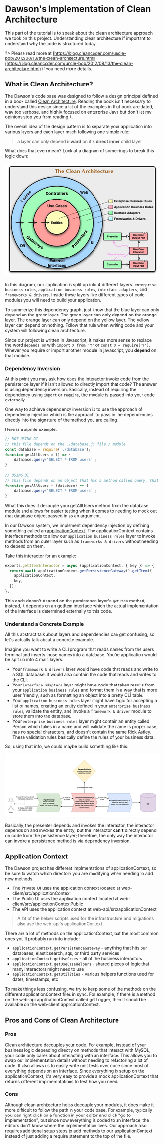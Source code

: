 
# Dawson's Implementation of Clean Architecture

This part of the tutorial is to speak about the clean architecture approach we took on this project.  Understanding clean architecture if important to understand why the code is structured today.

?> Please read more at [https://blog.cleancoder.com/uncle-bob/2012/08/13/the-clean-architecture.html](https://blog.cleancoder.com/uncle-bob/2012/08/13/the-clean-architecture.html) if you need more details.

## What is Clean Architecture?

The Dawson's code base was designed to follow a design principal defined in a book called 
[Clean Architecture](https://blog.cleancoder.com/uncle-bob/2012/08/13/the-clean-architecture.html).  Reading the book isn't necessary to understand this design since a lot of the examples in that book are dated, way too verbose, and highly focused on enterprise Java but don't let my opinions stop you from reading it.

The overall idea of the design pattern is to separate your application into various layers and each layer much following one simple rule:

> a layer can only depend **inward** on it's **direct inner** child layer

What does that even mean?  Look at a diagram of some rings to break this logic down:

![Clean Architecture](./images/clean-arch.jpeg)

In this diagram, our application is split up into 4 different layers.  `enterprise business rules`, `application business rules`, `interface adapters`, and `frameworks & drivers`.  Inside these layers live different types of code modules you will need to build your application.

To summerize this dependency graph, just know that the blue layer can only depend on the green layer.  The green layer can only depend on the orange layer.  The orange layer can only depend on the yellow layer.  The yellow layer can depend on nothing.  Follow that rule when writing code and your system will following clean architecture.

Since our project is written in Javascript, it makes more sense to replace the word `depends on` with `import X from 'Y'` or `const X = require('Y')`.  Whever you require or import another module in javascript, you **depend** on that module.

### Dependency Inversion

At this point you may ask how does the interactor invoke code from the persistence layer if it isn't allowed to directly import that code? The answer is using dependency inversion.  Basically, instead of requiring the dependency using `import` or `require`, the module is passed into your code externally.  

One way to achieve dependency inversion is to use the approach of dependency injection which is the approach to pass in the dependencies directly into the signature of the method you are calling.

Here is a sipmle example:

```javascript
// NOT USING DI
// this file depends on the ./database.js file / module
const database = require('./database');
function getAllUsers = () => {
    database.query('SELECT * FROM users');
}

// USING DI
// this file depends on an object that has a method called query, that's it
function getAllUsers = (database) => {
    database.query('SELECT * FROM users');
}
```

What this does it decouple your getAllUsers method from the database module and allows for easier testing when it comes to needing to mock out that database object passed in as an argument.

In our Dawson system, we implement dependency injection by defining something called an [applicationContext](https://github.com/ustaxcourt/ef-cms/blob/staging/web-api/src/applicationContext.js).  The applicationContext contains interface methods to allow our `application business rules` layer to invoke methods from an outer layer such as `frameworks & drivers` without needing to depend on them.

Take this interactor for an example:

```javascript
exports.getItemInteractor = async (applicationContext, { key }) => {
  return await applicationContext.getPersistenceGateway().getItem({
    applicationContext,
    key,
  });
};
```

This code doesn't depend on the persistence layer's `getItem` method, instead, it depends on an getItem interface which the actual implementation of the interface is determined externally to this code.  

### Understand a Concrete Example

All this abstract talk about layers and dependencies can get confusing, so let's actually talk about a concrete example.

Imagine you want to write a CLI program that reads names from the users terminal and inserts those names into a database.  You're application would be spit up into 4 main layers.  

- Your `framework & drivers` layer would have code that reads and write to a SQL database. It would also contain the code that reads and writes to the CLI.
- Your `interface adapters` layer might have code that takes results from your `application business rules` and format them in a way that is more user friendly, such as formatting an object into a pretty CLI table.
- Your `application business rules` layer might have logic for accepting a list of names, creating an entity defined in your `enterprise business rules`, validate the entity, and invoke a `framework & driver` module to store them into the database.
- Your `enterprise business rules` layer might contain an entity called Person which takes in a name and will validate the name is proper case, has no special characters, and doesn't contain the name Rick Astley.  These validation rules basically define the rules of your business data.

So, using that info, we could maybe build something like this:

![Clean Architecture Example](./images/ca-example.png)

Basically, the presenter depends and invokes the interactor, the interactor depends on and invokes the entity, but the interactor **can't** directly depend on code from the persistence layer; therefore, the only way the interactor can invoke a persistence method is via dependency inversion.

## Application Context

The Dawson project has different implmentations of applicationContext, so be sure to watch which directory you are modifying when needing to add new methods.

- The Private UI uses the application context located at web-client/src/applicationContext
- The Public UI uses the application context located at web-client/src/applicationContextPublic
- The API uses the application context at web-api/src/applicationContext

> A lot of the helper scripts used for the infrastructure and migrations also use the web-api's applicationContext

There are a lot of methods on the applicationContext, but the most common ones you'll probably run into include:

- `applicationContext.getPersistenceGateway` - anything that hits our databases, elasticsearch, sqs, or third party services
- `applicationContext.getUseCases` - all of the business interactors
- `applicationContext.getUseCaseHelpers` - shared pieces of logic that many interactors might need to use
- `applicationContext.getUtilities` - various helpers functions used for dates, timestamps, etc

To make things less confusing, we try to keep some of the methods on the different applicationContext files in sync.  For example, if there is a method on the web-api applicationContext called getLogger, then it should be available on the web-client applicationContext.

## Pros and Cons of Clean Architecture

### Pros

Clean architecture decouples your code.  For example, instead of your business logic depending directly on methods that interact with MySQL, your code only cares about interacting with an interface.  This allows you to swap out implementation details without needing to refactoring a lot of code.  It also allows us to easily write unit tests over code since most of everything depends on an interface.  Since everything is setup on the applicationContext, it's very easy to provide a mock applicationContext that returns different implmemntations to test how you need.

### Cons

Although clean architecture helps decouple your modules, it does make it more difficult to follow the path in your code base.  For example, typically you can right click on a function in your editor and click "go to implementation", but since now everything is coded to an interface, the editors don't know where the implementation lives.  Our approach also requires additional setup steps to add methods to our applicationContext instead of just adding a require statement to the top of the file.